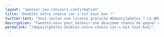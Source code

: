 ```yaml
---
layout: "sponsor-jeu-concours-confirmation"
title: "Doublez votre chance car c'est tout bon !"
twitter-text: "Vous voulez une licence gratuite #Depositphotos ? Le @MagDuWebdesign vous offre une chance "
description: "Tweetez-nous pour obtenir une deuxième chance de gagner car votre adresse email est validée."
permalink: "/depositphotos-doublez-votre-chance-car-c-est-tout-bon/"
---
```

